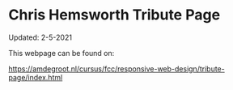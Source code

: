 # Chris Hemsworth Tribute Page
Updated: 2-5-2021

This webpage can be found on:

https://amdegroot.nl/cursus/fcc/responsive-web-design/tribute-page/index.html